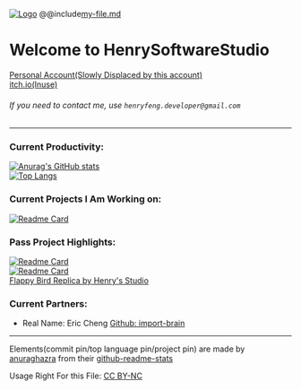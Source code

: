 [![Logo](https://user-images.githubusercontent.com/86927130/141529514-38cd9f88-7590-4241-92b0-9be5146b8c0b.png)](https://github.com/HenrySoftwareStudio)
@@include[my-file.md]()

# Welcome to HenrySoftwareStudio
[Personal Account(Slowly Displaced by this account)](https://github.com/HenryFeng2)\
[itch.io(Inuse)](https://henrys-studio.itch.io/)
###### If you need to contact me, use `henryfeng.developer@gmail.com`
---
### Current Productivity:
[![Anurag's GitHub stats](https://github-readme-stats.vercel.app/api?username=HenrySoftwareStudio)](https://github.com/HenrySoftwareStudio?tab=repositories)\
[![Top Langs](https://github-readme-stats.vercel.app/api/top-langs/?username=HenrySoftwareStudio&layout=compact)](https://github.com/HenrySoftwareStudio?tab=repositories)
### Current Projects I Am Working on:
[![Readme Card](https://github-readme-stats.vercel.app/api/pin/?username=import-brain&repo=basic_calc)](https://github.com/anuraghazra/github-readme-stats)
### Pass Project Highlights:
[![Readme Card](https://github-readme-stats.vercel.app/api/pin/?username=HenrySoftwareStudio&repo=tic-tac-toe_board&show_owner=true)](https://github.com/HenrySoftwareStudio/tic-tac-toe_board)\
[![Readme Card](https://github-readme-stats.vercel.app/api/pin/?username=HenrySoftwareStudio&repo=Jeopardy&show_owner=true)](https://github.com/HenrySoftwareStudio/Jeopardy)\
[Flappy Bird Replica by Henry's Studio](https://henrys-studio.itch.io/flappy-bird-replica)
### Current Partners:
- Real Name: Eric Cheng  [Github: import-brain](https://github.com/import-brain)

---
Elements(commit pin/top language pin/project pin) are made by [anuraghazra](https://github.com/anuraghazra) from their [github-readme-stats](https://github.com/anuraghazra/github-readme-stats)

Usage Right For this File: [CC BY-NC](https://creativecommons.org/licenses/by-nc/4.0/)
